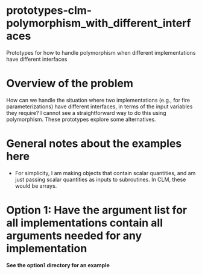 # prototypes-clm-polymorphism\_with\_different\_interfaces
Prototypes for how to handle polymorphism when different implementations have
different interfaces

Overview of the problem
=======================

How can we handle the situation where two implementations (e.g., for fire
parameterizations) have different interfaces, in terms of the input variables
they require? I cannot see a straightforward way to do this using
polymorphism. These prototypes explore some alternatives.

General notes about the examples here
=====================================

* For simplicity, I am making objects that contain scalar quantities, and am
  just passing scalar quantities as inputs to subroutines. In CLM, these would
  be arrays.
  

Option 1: Have the argument list for all implementations contain all arguments needed for any implementation
============================================================================================================

**See the option1 directory for an example**


